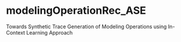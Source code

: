 # modelingOperationRec_ASE
Towards Synthetic Trace Generation of Modeling Operations using In-Context Learning Approach
